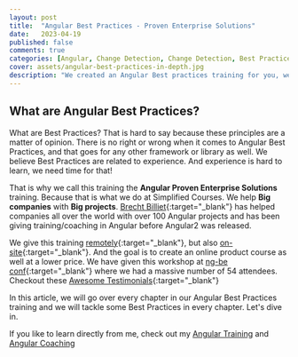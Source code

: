 ```yaml
---
layout: post
title:  "Angular Best Practices - Proven Enterprise Solutions"
date:   2023-04-19
published: false
comments: true
categories: [Angular, Change Detection, Change Detection, Best Practices]
cover: assets/angular-best-practices-in-depth.jpg
description: "We created an Angular Best practices training for you, we call it Angular Proven Enterprise Solutions"
---
```


## What are Angular Best Practices?

What are Best Practices? That is hard to say because these principles are a matter of opinion.
There is no right or wrong when it comes to Angular Best Practices, and that goes for any other framework or library as well.
We believe Best Practices are related to experience. And experience is hard to learn, we need time for that!

That is why we call this training the **Angular Proven Enterprise Solutions** training. Because that is what we do at Simplified Courses. We help **Big companies** with **Big projects**. [Brecht Billiet](https://twitter.com/brechtbilliet){:target="_blank"} has helped companies all over the world with over 100 Angular projects and has been giving training/coaching in Angular before Angular2 was released.

We give this training [remotely](https://www.simplified.courses/remote-angular-proven-enterprise-solutions){:target="_blank"}, but also [on-site](https://www.simplified.courses/on-site-angular-training/angular-best-practices-course){:target="_blank"}. And the goal is to create an online product course as well at a lower price.
We have given this workshop at [ng-be conf](https://ng-be.org/){:target="_blank"} where we had a massive number of 54 attendees. 
Checkout these [Awesome Testimonials](https://www.simplified.courses/remote-angular-proven-enterprise-solutions#block-1678895697370_0){:target="_blank"} 

In this article, we will go over every chapter in our Angular Best Practices training and we will tackle some Best Practices in every chapter. Let's dive in.

If you like to learn directly from me, check out my [Angular Training](https://www.simplified.courses/angular-training) and [Angular Coaching](https://www.simplified.courses/angular-coaching)